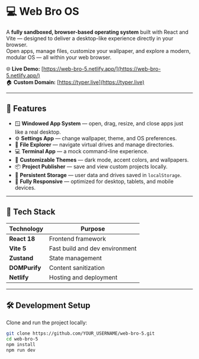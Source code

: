 # 💻 Web Bro OS

A **fully sandboxed, browser-based operating system** built with React and Vite — designed to deliver a desktop-like experience directly in your browser.  
Open apps, manage files, customize your wallpaper, and explore a modern, modular OS — all within your web browser.

🌐 **Live Demo:** [https://web-bro-5.netlify.app/](https://web-bro-5.netlify.app/)  
🏠 **Custom Domain:** [https://typer.live](https://typer.live)

---

## 🚀 Features

- 🪟 **Windowed App System** — open, drag, resize, and close apps just like a real desktop.
- ⚙️ **Settings App** — change wallpaper, theme, and OS preferences.
- 🧭 **File Explorer** — navigate virtual drives and manage directories.
- 💻 **Terminal App** — a mock command-line experience.
- 🌈 **Customizable Themes** — dark mode, accent colors, and wallpapers.
- 📦 **Project Publisher** — save and view custom projects locally.
- 💾 **Persistent Storage** — user data and drives saved in `localStorage`.
- 📱 **Fully Responsive** — optimized for desktop, tablets, and mobile devices.

---

## 🧩 Tech Stack

| Technology | Purpose |
|-------------|----------|
| **React 18** | Frontend framework |
| **Vite 5** | Fast build and dev environment |
| **Zustand** | State management |
| **DOMPurify** | Content sanitization |
| **Netlify** | Hosting and deployment |

---

## 🛠️ Development Setup

Clone and run the project locally:

```bash
git clone https://github.com/YOUR_USERNAME/web-bro-5.git
cd web-bro-5
npm install
npm run dev
